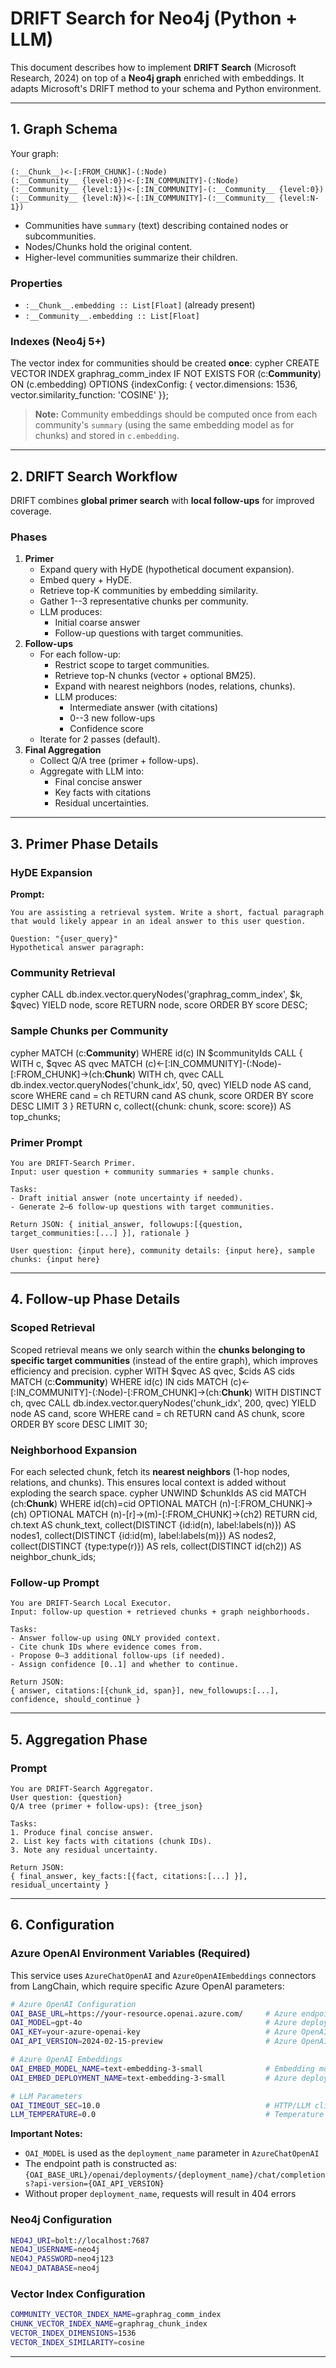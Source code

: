 # DRIFT Search for Neo4j (Python + LLM)

This document describes how to implement **DRIFT Search** (Microsoft
Research, 2024) on top of a **Neo4j graph** enriched with embeddings. It
adapts Microsoft's DRIFT method to your schema and Python environment.

------------------------------------------------------------------------

## 1. Graph Schema

Your graph:

    (:__Chunk__)<-[:FROM_CHUNK]-(:Node)
    (:__Community__ {level:0})<-[:IN_COMMUNITY]-(:Node)
    (:__Community__ {level:1})<-[:IN_COMMUNITY]-(:__Community__ {level:0})
    (:__Community__ {level:N})<-[:IN_COMMUNITY]-(:__Community__ {level:N-1})

-   Communities have `summary` (text) describing contained nodes or
    subcommunities.
-   Nodes/Chunks hold the original content.
-   Higher-level communities summarize their children.

### Properties

-   `:__Chunk__.embedding :: List[Float]` (already present)
-   `:__Community__.embedding :: List[Float]`

### Indexes (Neo4j 5+)

The vector index for communities should be created **once**:
cypher CREATE VECTOR INDEX graphrag_comm_index IF NOT EXISTS FOR (c:__Community__) ON (c.embedding) OPTIONS {indexConfig: { vector.dimensions: 1536, vector.similarity_function: 'COSINE' }};
> **Note:** Community embeddings should be computed once from each
> community's `summary` (using the same embedding model as for chunks)
> and stored in `c.embedding`.

------------------------------------------------------------------------

## 2. DRIFT Search Workflow

DRIFT combines **global primer search** with **local follow-ups** for
improved coverage.

### Phases

1.  **Primer**
    -   Expand query with HyDE (hypothetical document expansion).
    -   Embed query + HyDE.
    -   Retrieve top-K communities by embedding similarity.
    -   Gather 1--3 representative chunks per community.
    -   LLM produces:
        -   Initial coarse answer
        -   Follow-up questions with target communities.
2.  **Follow-ups**
    -   For each follow-up:
        -   Restrict scope to target communities.
        -   Retrieve top-N chunks (vector + optional BM25).
        -   Expand with nearest neighbors (nodes, relations, chunks).
        -   LLM produces:
            -   Intermediate answer (with citations)
            -   0--3 new follow-ups
            -   Confidence score
    -   Iterate for 2 passes (default).
3.  **Final Aggregation**
    -   Collect Q/A tree (primer + follow-ups).
    -   Aggregate with LLM into:
        -   Final concise answer
        -   Key facts with citations
        -   Residual uncertainties.

------------------------------------------------------------------------

## 3. Primer Phase Details

### HyDE Expansion

**Prompt:**

    You are assisting a retrieval system. Write a short, factual paragraph that would likely appear in an ideal answer to this user question.

    Question: "{user_query}"
    Hypothetical answer paragraph:

### Community Retrieval
cypher CALL db.index.vector.queryNodes('graphrag_comm_index', $k, $qvec) YIELD node, score RETURN node, score ORDER BY score DESC;
### Sample Chunks per Community
cypher MATCH (c:__Community__) WHERE id(c) IN $communityIds CALL { WITH c, $qvec AS qvec MATCH (c)<-[:IN_COMMUNITY]-(:Node)-[:FROM_CHUNK]->(ch:__Chunk__) WITH ch, qvec CALL db.index.vector.queryNodes('chunk_idx', 50, qvec) YIELD node AS cand, score WHERE cand = ch RETURN cand AS chunk, score ORDER BY score DESC LIMIT 3 } RETURN c, collect({chunk: chunk, score: score}) AS top_chunks;
### Primer Prompt

    You are DRIFT-Search Primer.
    Input: user question + community summaries + sample chunks.

    Tasks:
    - Draft initial answer (note uncertainty if needed).
    - Generate 2–6 follow-up questions with target communities.

    Return JSON: { initial_answer, followups:[{question, target_communities:[...] }], rationale }

    User question: {input here}, community details: {input here}, sample chunks: {input here}

------------------------------------------------------------------------

## 4. Follow-up Phase Details

### Scoped Retrieval

Scoped retrieval means we only search within the **chunks belonging to
specific target communities** (instead of the entire graph), which
improves efficiency and precision.
cypher WITH $qvec AS qvec, $cids AS cids MATCH (c:__Community__) WHERE id(c) IN cids MATCH (c)<-[:IN_COMMUNITY]-(:Node)-[:FROM_CHUNK]->(ch:__Chunk__) WITH DISTINCT ch, qvec CALL db.index.vector.queryNodes('chunk_idx', 200, qvec) YIELD node AS cand, score WHERE cand = ch RETURN cand AS chunk, score ORDER BY score DESC LIMIT 30;
### Neighborhood Expansion

For each selected chunk, fetch its **nearest neighbors** (1-hop nodes,
relations, and chunks). This ensures local context is added without
exploding the search space.
cypher UNWIND $chunkIds AS cid MATCH (ch:__Chunk__) WHERE id(ch)=cid OPTIONAL MATCH (n)-[:FROM_CHUNK]->(ch) OPTIONAL MATCH (n)-[r]->(m)-[:FROM_CHUNK]->(ch2) RETURN cid, ch.text AS chunk_text, collect(DISTINCT {id:id(n), label:labels(n)}) AS nodes1, collect(DISTINCT {id:id(m), label:labels(m)}) AS nodes2, collect(DISTINCT {type:type(r)}) AS rels, collect(DISTINCT id(ch2)) AS neighbor_chunk_ids;
### Follow-up Prompt

    You are DRIFT-Search Local Executor.
    Input: follow-up question + retrieved chunks + graph neighborhoods.

    Tasks:
    - Answer follow-up using ONLY provided context.
    - Cite chunk IDs where evidence comes from.
    - Propose 0–3 additional follow-ups (if needed).
    - Assign confidence [0..1] and whether to continue.

    Return JSON:
    { answer, citations:[{chunk_id, span}], new_followups:[...], confidence, should_continue }

------------------------------------------------------------------------

## 5. Aggregation Phase

### Prompt

    You are DRIFT-Search Aggregator.
    User question: {question}
    Q/A tree (primer + follow-ups): {tree_json}

    Tasks:
    1. Produce final concise answer.
    2. List key facts with citations (chunk IDs).
    3. Note any residual uncertainty.

    Return JSON:
    { final_answer, key_facts:[{fact, citations:[...] }], residual_uncertainty }

------------------------------------------------------------------------

## 6. Configuration

### Azure OpenAI Environment Variables (Required)

This service uses `AzureChatOpenAI` and `AzureOpenAIEmbeddings` connectors from LangChain, which require specific Azure OpenAI parameters:

```bash
# Azure OpenAI Configuration
OAI_BASE_URL=https://your-resource.openai.azure.com/     # Azure endpoint (no /openai suffix)
OAI_MODEL=gpt-4o                                         # Azure deployment name for chat (NOT model name)
OAI_KEY=your-azure-openai-key                            # Azure OpenAI API key
OAI_API_VERSION=2024-02-15-preview                       # Azure OpenAI API version

# Azure OpenAI Embeddings
OAI_EMBED_MODEL_NAME=text-embedding-3-small              # Embedding model name (for tiktoken)
OAI_EMBED_DEPLOYMENT_NAME=text-embedding-3-small         # Azure deployment name for embeddings

# LLM Parameters
OAI_TIMEOUT_SEC=10.0                                     # HTTP/LLM client timeout
LLM_TEMPERATURE=0.0                                      # Temperature for LLM requests (0.0-2.0)
```

**Important Notes:**
- `OAI_MODEL` is used as the `deployment_name` parameter in `AzureChatOpenAI`
- The endpoint path is constructed as: `{OAI_BASE_URL}/openai/deployments/{deployment_name}/chat/completions?api-version={OAI_API_VERSION}`
- Without proper `deployment_name`, requests will result in 404 errors

### Neo4j Configuration

```bash
NEO4J_URI=bolt://localhost:7687
NEO4J_USERNAME=neo4j
NEO4J_PASSWORD=neo4j123
NEO4J_DATABASE=neo4j
```

### Vector Index Configuration

```bash
COMMUNITY_VECTOR_INDEX_NAME=graphrag_comm_index
CHUNK_VECTOR_INDEX_NAME=graphrag_chunk_index
VECTOR_INDEX_DIMENSIONS=1536
VECTOR_INDEX_SIMILARITY=cosine
```

------------------------------------------------------------------------